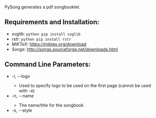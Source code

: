 PySong generates a pdf songbooklet.

## Requirements and Installation:
* *svglib*: `python pip install svglib`
* *rstr*:   `python pip install rstr`
* *MiKTeX*:  https://miktex.org/download
* *Songs*:   http://songs.sourceforge.net/downloads.html

## Command Line Parameters:
- -l, --logo <file>
  - Used to specify logo to be used on the first page (cannot be used with -e)
- -n, --name <name>
  - The name/title for the songbook
- -s, --style <style>
  - Specifies the pagenumber style to be used
- -p, --new_style <name regular expression>
  - Specifies a new style to be added.

## Usage example:
`python PySong.py -n SDC -s binary -l Resources/UNF_Logo.svg`
This gives a songbook where the title is SDC, it uses binary pagenumbers, and the logo is UNF_Logo.svg.

## Remarks:
For the new_style option one has to enter the new style of form: "name [regular expression", for example python Sangbog.py -p "example ([a-z]|[A-Z])\d"

Logos have to be either *svg*, *png* or *jpg*.

If the style specified in the option --style does not exist then arabic style will be used.

Add Experlantion of the new Options system.

